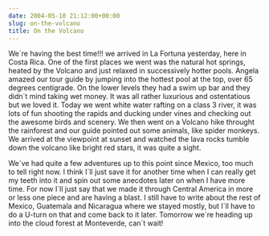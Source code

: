 ```yaml
---
date: 2004-05-10 21:12:00+00:00
slug: on-the-volcano
title: On the Volcano
---
```


We´re having the best time!!! we arrived in La Fortuna yesterday, here in Costa Rica. One of the first places we went was the natural hot springs, heated by the Volcano and just relaxed in successively hotter pools. Angela amazed our tour guide by jumping into the hottest pool at the top, over 65 degrees centigrade. On the lower levels they had a swim up bar and they didn´t mind taking wet money. It was all rather luxurious and ostentatious but we loved it. Today we went white water rafting on a class 3 river, it was lots of fun shooting the rapids and ducking under vines and checking out the awesome birds and scenery. We then went on a Volcano hike throught the rainforest and our guide pointed out some animals, like spider monkeys. We arrived at the viewpoint at sunset and watched the lava rocks tumble down the volcano like bright red stars, it was quite a sight. 

We´ve had quite a few adventures up to this point since Mexico, too much to tell right now. I think I´ll just save it for another time when I can really get my teeth into it and spin out some anecdotes later on when I have more time. For now I´ll just say that we made it through Central America in more or less one piece and are having a blast. I still have to write about the rest of Mexico, Guatemala and Nicaragua where we stayed mostly, but I´ll have to do a U-turn on that and come back to it later. Tomorrow we´re heading up into the cloud forest at Monteverde, can´t wait!
